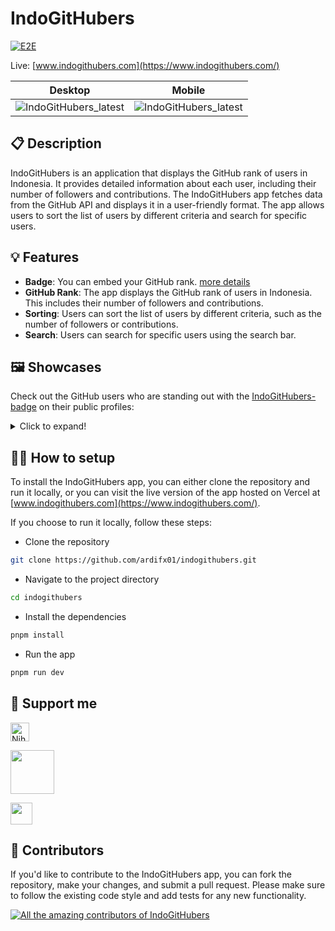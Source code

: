 # IndoGitHubers

[![E2E](https://github.com/ardifx01/IndoGitHubers/actions/workflows/e2e.yml/badge.svg)](https://github.com/ardifx01/IndoGitHubers/actions/workflows/e2e.yml)

Live: [www.indogithubers.com](https://www.indogithubers.com/)

| Desktop | Mobile |
| ------- | ------ |
| ![IndoGitHubers_latest](./screenshots/desktop.png) | ![IndoGitHubers_latest](./screenshots/mobile.png) |

## 📋 Description

IndoGitHubers is an application that displays the GitHub rank of users in Indonesia. It provides detailed information about each user, including their number of followers and contributions.
The IndoGitHubers app fetches data from the GitHub API and displays it in a user-friendly format. The app allows users to sort the list of users by different criteria and search for specific users.

## 💡 Features

- **Badge**: You can embed your GitHub rank. [more details](https://github.com/ardifx01/IndoGitHubers/blob/main/BADGE_USAGE.md)
- **GitHub Rank**: The app displays the GitHub rank of users in Indonesia. This includes their number of followers and contributions.
- **Sorting**: Users can sort the list of users by different criteria, such as the number of followers or contributions.
- **Search**: Users can search for specific users using the search bar.

## 🖼️ Showcases

Check out the GitHub users who are standing out with the [IndoGitHubers-badge](https://github.com/ardifx01/IndoGitHubers/blob/main/BADGE_USAGE.md) on their public profiles:

<details>
<summary>Click to expand!</summary>

* [depapp](https://github.com/depapp)
* [sendomoka](https://github.com/sendomoka)
* [taradevio](https://github.com/taradevio)
* [chandrabezzo](https://github.com/chandrabezzo)
* [crosbydoo](https://github.com/crosbydoo)
* [yaffalhakim1](https://github.com/yaffalhakim1)
* [syofyanzuhad](https://github.com/syofyanzuhad)
* [AsadSaleh](https://github.com/AsadSaleh)

</details>


## 🧑‍💻 How to setup

To install the IndoGitHubers app, you can either clone the repository and run it locally, or you can visit the live version of the app hosted on Vercel at [www.indogithubers.com](https://www.indogithubers.com/).

If you choose to run it locally, follow these steps:

- Clone the repository

```bash
git clone https://github.com/ardifx01/indogithubers.git
```

- Navigate to the project directory

```bash
cd indogithubers
```

- Install the dependencies

```bash
pnpm install
```

- Run the app

```bash
pnpm run dev
```

## 💪 Support me

<a href="https://www.nihbuatjajan.com/depapp" target="_blank"><img src="https://d4xyvrfd64gfm.cloudfront.net/buttons/default-cta.png" alt="Nih buat jajan" height="30px"></a>

<a href="https://saweria.co/depapp" target="_blank"><img src="https://github-production-user-asset-6210df.s3.amazonaws.com/6134774/278801090-c4efd5c9-c0a7-43dc-9ea1-c21bc1a55203.png" width="70px" height="70px"></a>

<a href="https://www.paypal.me/depapp" target="_blank"><img src="https://www.paypalobjects.com/digitalassets/c/website/marketing/apac/C2/logos-buttons/optimize/44_Yellow_PayPal_Pill_Button.png" height="35px"></a>


## 👥 Contributors

If you'd like to contribute to the IndoGitHubers app, you can fork the repository, make your changes, and submit a pull request. Please make sure to follow the existing code style and add tests for any new functionality.

<a href="https://github.com/depapp/IndoGitHubers/graphs/contributors"><img src="https://contrib.rocks/image?repo=depapp/IndoGitHubers" alt="All the amazing contributors of IndoGitHubers"></a>
